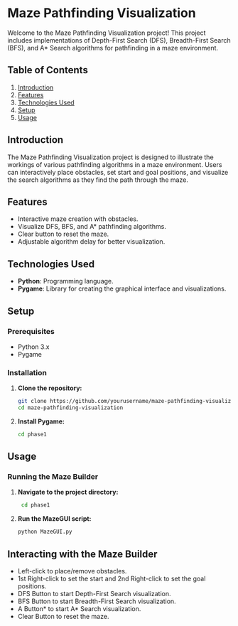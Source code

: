 # Maze Pathfinding Visualization

Welcome to the Maze Pathfinding Visualization project! This project includes implementations of Depth-First Search (DFS), Breadth-First Search (BFS), and A* Search algorithms for pathfinding in a maze environment.

## Table of Contents

1. [Introduction](#introduction)
2. [Features](#features)
3. [Technologies Used](#technologies-used)
4. [Setup](#setup)
5. [Usage](#usage)

## Introduction

The Maze Pathfinding Visualization project is designed to illustrate the workings of various pathfinding algorithms in a maze environment. Users can interactively place obstacles, set start and goal positions, and visualize the search algorithms as they find the path through the maze.

## Features

- Interactive maze creation with obstacles.
- Visualize DFS, BFS, and A* pathfinding algorithms.
- Clear button to reset the maze.
- Adjustable algorithm delay for better visualization.

## Technologies Used

- **Python**: Programming language.
- **Pygame**: Library for creating the graphical interface and visualizations.

## Setup

### Prerequisites

- Python 3.x
- Pygame

### Installation

1. **Clone the repository:**
   ```bash
   git clone https://github.com/yourusername/maze-pathfinding-visualization.git
   cd maze-pathfinding-visualization
2. **Install Pygame:**
      ```bash
      cd phase1
## Usage
### Running the Maze Builder
1. **Navigate to the project directory:**
   ```bash
    cd phase1
2. **Run the MazeGUI script:**
   ```bash
   python MazeGUI.py
## Interacting with the Maze Builder
- Left-click to place/remove obstacles.
- 1st Right-click to set the start and 2nd Right-click to set the goal positions.
- DFS Button to start Depth-First Search visualization.
- BFS Button to start Breadth-First Search visualization.
- A Button* to start A* Search visualization.
- Clear Button to reset the maze.

            

